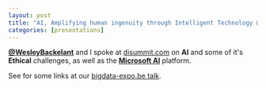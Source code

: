 ```yaml
---
layout: post
title: "AI, Amplifying human ingenuity through Intelligent Technology @ Data Innovation Summit (disummit.com) '18"
categories: [presentations]
---
```


**[@WesleyBackelant](https://twitter.com/WesleyBackelant)** and I spoke at [disummit.com](https://disummit.com) on **AI** and some of it's **Ethical** challenges, as well as the **[Microsoft AI](https://microsoft.com/ai)** platform.

See for some links at our [bigdata-expo.be talk](/presentations/2018/04/26/ai-amplifying-human-ingenuity-with-intelligent-technology-at-bigdata-expo18/).
